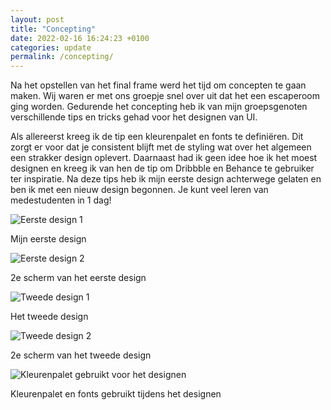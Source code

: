 ```yaml
---
layout: post
title: "Concepting"
date: 2022-02-16 16:24:23 +0100
categories: update
permalink: /concepting/
---
```


Na het opstellen van het final frame werd het tijd om concepten te gaan maken. Wij waren er met ons groepje snel over uit dat het een escaperoom ging worden. Gedurende het concepting heb ik van mijn groepsgenoten verschillende tips en tricks gehad voor het designen van UI.

Als allereerst kreeg ik de tip een kleurenpalet en fonts te definiëren. Dit zorgt er voor dat je consistent blijft met de styling wat over het algemeen een strakker design oplevert. Daarnaast had ik geen idee hoe ik het moest designen en kreeg ik van hen de tip om Dribbble en Behance te gebruiker ter inspiratie. Na deze tips heb ik mijn eerste design achterwege gelaten en ben ik met een nieuw design begonnen. Je kunt veel leren van medestudenten in 1 dag!

<div class="text-center">
	<div class="flex flex-row justify-around">
		<div class="flex flex-col items-center">
			<img src="/assets/img/design1.png" alt="Eerste design 1" class="concepting-image" />
			<p class="image-description">Mijn eerste design</p>
		</div>
		<div class="flex flex-col items-center">
			<img src="/assets/img/design1.2.png" alt="Eerste design 2" class="concepting-image" />
			<p class="image-description">2e scherm van het eerste design</p>
		</div>
	</div>
	<div class="flex flex-row justify-around">
		<div class="flex flex-col items-center">
			<img src="/assets/img/design2.1.png" alt="Tweede design 1" class="concepting-image" />
			<p class="image-description">Het tweede design</p>
		</div>
		<div class="flex flex-col items-center">
			<img src="/assets/img/design2.2.png" alt="Tweede design 2" class="concepting-image" />
			<p class="image-description">2e scherm van het tweede design</p>
		</div>
	</div>
	<div>
		<img src="/assets/img/kleurpalet.png" alt="Kleurenpalet gebruikt voor het designen" class="concepting-image" />
		<p class="image-description">Kleurenpalet en fonts gebruikt tijdens het designen</p>
	</div>
</div>




